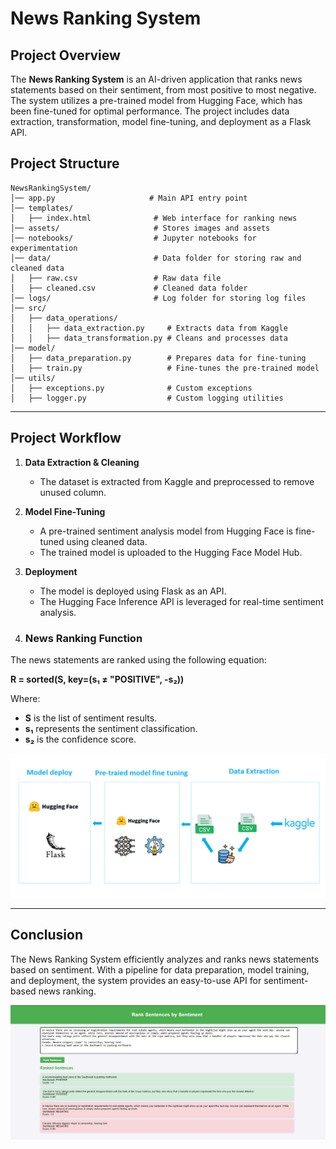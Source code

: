 # News Ranking System

## Project Overview
The **News Ranking System** is an AI-driven application that ranks news statements based on their sentiment, from most positive to most negative. The system utilizes a pre-trained model from Hugging Face, which has been fine-tuned for optimal performance. The project includes data extraction, transformation, model fine-tuning, and deployment as a Flask API.

## Project Structure
```
NewsRankingSystem/
│── app.py                     # Main API entry point
│── templates/
│   ├── index.html              # Web interface for ranking news
│── assets/                     # Stores images and assets
│── notebooks/                  # Jupyter notebooks for experimentation
│── data/                       # Data folder for storing raw and cleaned data
│   ├── raw.csv                 # Raw data file
│   ├── cleaned.csv             # Cleaned data folder
│── logs/                       # Log folder for storing log files
│── src/
│   ├── data_operations/
│   │   ├── data_extraction.py     # Extracts data from Kaggle
│   │   ├── data_transformation.py # Cleans and processes data
│── model/
│   ├── data_preparation.py        # Prepares data for fine-tuning
│   ├── train.py                   # Fine-tunes the pre-trained model
│── utils/
│   ├── exceptions.py              # Custom exceptions
│   ├── logger.py                  # Custom logging utilities

```

---

## Project Workflow

1. **Data Extraction & Cleaning**
   - The dataset is extracted from Kaggle and preprocessed to remove unused column.
   
2. **Model Fine-Tuning**
   - A pre-trained sentiment analysis model from Hugging Face is fine-tuned using cleaned data.
   - The trained model is uploaded to the Hugging Face Model Hub.
   
3. **Deployment**
   - The model is deployed using Flask as an API.
   - The Hugging Face Inference API is leveraged for real-time sentiment analysis.
   
4. ### News Ranking Function
The news statements are ranked using the following equation:

**R = sorted(S, key=(s₁ ≠ "POSITIVE", -s₂))**

Where:
- **S** is the list of sentiment results.
- **s₁** represents the sentiment classification.
- **s₂** is the confidence score.


![Ranking Process](https://github.com/AdanALalawni/NewsRankingSystem-/blob/main/assets/Project_Outlines.png)

---

## Conclusion
The News Ranking System efficiently analyzes and ranks news statements based on sentiment. With a pipeline for data preparation, model training, and deployment, the system provides an easy-to-use API for sentiment-based news ranking.

![Results](https://github.com/AdanALalawni/NewsRankingSystem-/blob/main/assets/Webscreen.png)

